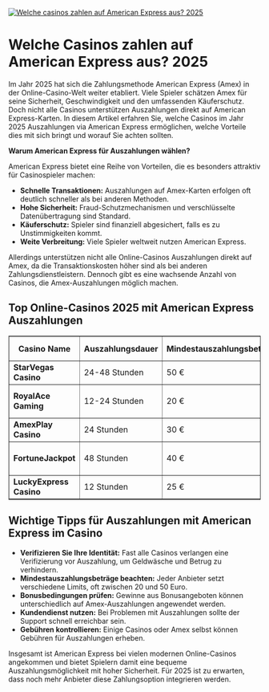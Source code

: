 [![Welche casinos zahlen auf American Express aus? 2025](https://123-caf.pages.dev/gitsignup.png)](https://vrmoo.ru/Bt82HjjY)

<h1>Welche Casinos zahlen auf American Express aus? 2025</h1> <p>Im Jahr 2025 hat sich die Zahlungsmethode American Express (Amex) in der Online-Casino-Welt weiter etabliert. Viele Spieler schätzen Amex für seine Sicherheit, Geschwindigkeit und den umfassenden Käuferschutz. Doch nicht alle Casinos unterstützen Auszahlungen direkt auf American Express-Karten. In diesem Artikel erfahren Sie, welche Casinos im Jahr 2025 Auszahlungen via American Express ermöglichen, welche Vorteile dies mit sich bringt und worauf Sie achten sollten.</p>  <p><strong>Warum American Express für Auszahlungen wählen?</strong></p> <p>American Express bietet eine Reihe von Vorteilen, die es besonders attraktiv für Casinospieler machen:</p> <ul>   <li><strong>Schnelle Transaktionen:</strong> Auszahlungen auf Amex-Karten erfolgen oft deutlich schneller als bei anderen Methoden.</li>   <li><strong>Hohe Sicherheit:</strong> Fraud-Schutzmechanismen und verschlüsselte Datenübertragung sind Standard.</li>   <li><strong>Käuferschutz:</strong> Spieler sind finanziell abgesichert, falls es zu Unstimmigkeiten kommt.</li>   <li><strong>Weite Verbreitung:</strong> Viele Spieler weltweit nutzen American Express.</li> </ul>  <p>Allerdings unterstützen nicht alle Online-Casinos Auszahlungen direkt auf Amex, da die Transaktionskosten höher sind als bei anderen Zahlungsdienstleistern. Dennoch gibt es eine wachsende Anzahl von Casinos, die Amex-Auszahlungen möglich machen.</p>  <h2>Top Online-Casinos 2025 mit American Express Auszahlungen</h2> <table border="1" cellpadding="6" cellspacing="0" style="border-collapse: collapse; width: 100%; max-width: 700px;"> <thead> <tr> <th>Casino Name</th> <th>Auszahlungsdauer</th> <th>Mindestauszahlungsbetrag</th> <th>Maximale Auszahlung</th> <th>Bonusangebote</th> </tr> </thead> <tbody> <tr> <td><strong>StarVegas Casino</strong></td> <td>24-48 Stunden</td> <td>50 €</td> <td>5.000 € pro Woche</td> <td>100% bis 300 € + 50 Freispiele</td> </tr> <tr> <td><strong>RoyalAce Gaming</strong></td> <td>12-24 Stunden</td> <td>20 €</td> <td>10.000 € pro Monat</td> <td>150% bis 500 € + wöchentliche Cashback</td> </tr> <tr> <td><strong>AmexPlay Casino</strong></td> <td>24 Stunden</td> <td>30 €</td> <td>7.000 € pro Woche</td> <td>200% bis 400 € + VIP-Programm</td> </tr> <tr> <td><strong>FortuneJackpot</strong></td> <td>48 Stunden</td> <td>40 €</td> <td>5.000 € pro Auszahlung</td> <td>Bis zu 250 € Bonus + täglich Gratisdrehungen</td> </tr> <tr> <td><strong>LuckyExpress Casino</strong></td> <td>12 Stunden</td> <td>25 €</td> <td>8.000 € pro Woche</td> <td>120% bis 350 € + Wochenendturniere</td> </tr> </tbody> </table>  <h2>Wichtige Tipps für Auszahlungen mit American Express im Casino</h2> <ul>   <li><strong>Verifizieren Sie Ihre Identität:</strong> Fast alle Casinos verlangen eine Verifizierung vor Auszahlung, um Geldwäsche und Betrug zu verhindern.</li>   <li><strong>Mindestauszahlungsbeträge beachten:</strong> Jeder Anbieter setzt verschiedene Limits, oft zwischen 20 und 50 Euro.</li>   <li><strong>Bonusbedingungen prüfen:</strong> Gewinne aus Bonusangeboten können unterschiedlich auf Amex-Auszahlungen angewendet werden.</li>   <li><strong>Kundendienst nutzen:</strong> Bei Problemen mit Auszahlungen sollte der Support schnell erreichbar sein.</li>   <li><strong>Gebühren kontrollieren:</strong> Einige Casinos oder Amex selbst können Gebühren für Auszahlungen erheben.</li> </ul>  <p>Insgesamt ist American Express bei vielen modernen Online-Casinos angekommen und bietet Spielern damit eine bequeme Auszahlungsmöglichkeit mit hoher Sicherheit. Für 2025 ist zu erwarten, dass noch mehr Anbieter diese Zahlungsoption integrieren werden.</p>